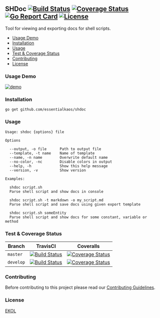## SHDoc [![Build Status](https://travis-ci.org/essentialkaos/shdoc.svg?branch=master)](https://travis-ci.org/essentialkaos/shdoc) [![Coverage Status](https://coveralls.io/repos/github/essentialkaos/shdoc/badge.svg?branch=master)](https://coveralls.io/github/essentialkaos/shdoc?branch=master) [![Go Report Card](https://goreportcard.com/badge/github.com/essentialkaos/shdoc)](https://goreportcard.com/report/github.com/essentialkaos/shdoc) [![License](https://gh.kaos.io/ekol.svg)](https://essentialkaos.com/ekol)

Tool for viewing and exporting docs for shell scripts.

* [Usage Demo](#usage-demo)
* [Installation](#installation)
* [Usage](#usage)
* [Test & Coverage Status](#test--coverage-status)
* [Contributing](#contributing)
* [License](#license)

### Usage Demo

[![demo](https://essentialkaos.com/github/shdoc-020.gif)](#usage-demo)

### Installation

````
go get github.com/essentialkaos/shdoc
````

### Usage

```
Usage: shdoc {options} file

Options

  --output, -o file      Path to output file
  --template, -t name    Name of template
  --name, -n name        Overwrite default name
  --no-color, -nc        Disable colors in output
  --help, -h             Show this help message
  --version, -v          Show version

Examples:

  shdoc script.sh
  Parse shell script and show docs in console

  shdoc script.sh -t markdown -o my_script.md
  Parse shell script and save docs using given export template

  shdoc script.sh someEntity
  Parse shell script and show docs for some constant, variable or method

```

### Test & Coverage Status

| Branch | TravisCI | Coveralls |
|--------|----------|---------|
| `master` | [![Build Status](https://travis-ci.org/essentialkaos/shdoc.svg?branch=master)](https://travis-ci.org/essentialkaos/shdoc) | [![Coverage Status](https://coveralls.io/repos/github/essentialkaos/shdoc/badge.svg?branch=master)](https://coveralls.io/github/essentialkaos/shdoc?branch=master) |
| `develop` | [![Build Status](https://travis-ci.org/essentialkaos/shdoc.svg?branch=develop)](https://travis-ci.org/essentialkaos/shdoc) | [![Coverage Status](https://coveralls.io/repos/github/essentialkaos/shdoc/badge.svg?branch=develop)](https://coveralls.io/github/essentialkaos/shdoc?branch=develop) |

### Contributing

Before contributing to this project please read our [Contributing Guidelines](https://github.com/essentialkaos/contributing-guidelines#contributing-guidelines).

### License

[EKOL](https://essentialkaos.com/ekol)
